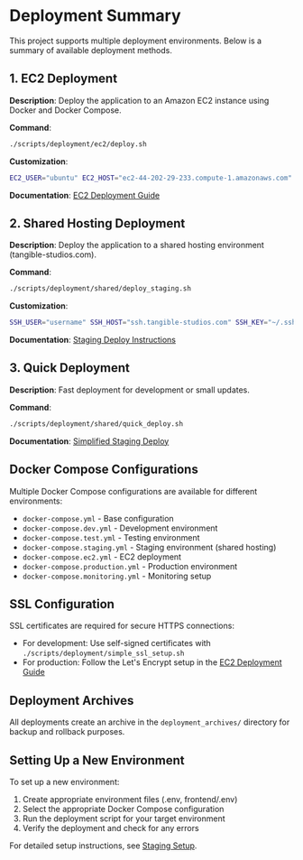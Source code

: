 # Deployment Summary

This project supports multiple deployment environments. Below is a summary of available deployment methods.

## 1. EC2 Deployment

**Description**: Deploy the application to an Amazon EC2 instance using Docker and Docker Compose.

**Command**:
```bash
./scripts/deployment/ec2/deploy.sh
```

**Customization**:
```bash
EC2_USER="ubuntu" EC2_HOST="ec2-44-202-29-233.compute-1.amazonaws.com" SSH_KEY="path/to/key.pem" ./scripts/deployment/ec2/deploy.sh
```

**Documentation**: [EC2 Deployment Guide](./EC2_DEPLOYMENT_GUIDE.md)

## 2. Shared Hosting Deployment

**Description**: Deploy the application to a shared hosting environment (tangible-studios.com).

**Command**:
```bash
./scripts/deployment/shared/deploy_staging.sh
```

**Customization**:
```bash
SSH_USER="username" SSH_HOST="ssh.tangible-studios.com" SSH_KEY="~/.ssh/id_rsa" ./scripts/deployment/shared/deploy_staging.sh
```

**Documentation**: [Staging Deploy Instructions](./STAGING_DEPLOY_INSTRUCTIONS.md)

## 3. Quick Deployment

**Description**: Fast deployment for development or small updates.

**Command**:
```bash
./scripts/deployment/shared/quick_deploy.sh
```

**Documentation**: [Simplified Staging Deploy](./SIMPLIFIED_STAGING_DEPLOY.md)

## Docker Compose Configurations

Multiple Docker Compose configurations are available for different environments:

- `docker-compose.yml` - Base configuration
- `docker-compose.dev.yml` - Development environment
- `docker-compose.test.yml` - Testing environment
- `docker-compose.staging.yml` - Staging environment (shared hosting)
- `docker-compose.ec2.yml` - EC2 deployment
- `docker-compose.production.yml` - Production environment
- `docker-compose.monitoring.yml` - Monitoring setup

## SSL Configuration

SSL certificates are required for secure HTTPS connections:

- For development: Use self-signed certificates with `./scripts/deployment/simple_ssl_setup.sh`
- For production: Follow the Let's Encrypt setup in the [EC2 Deployment Guide](./EC2_DEPLOYMENT_GUIDE.md)

## Deployment Archives

All deployments create an archive in the `deployment_archives/` directory for backup and rollback purposes.

## Setting Up a New Environment

To set up a new environment:

1. Create appropriate environment files (.env, frontend/.env)
2. Select the appropriate Docker Compose configuration
3. Run the deployment script for your target environment
4. Verify the deployment and check for any errors

For detailed setup instructions, see [Staging Setup](../setup/STAGING_SETUP.md).